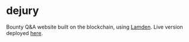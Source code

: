 # dejury
Bounty Q&A website built on the blockchain, using [Lamden](http://lamden.io/). Live version deployed [here](https://dejury.vercel.app/).

